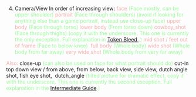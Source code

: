 4. Camera/View
In order of increasing view: 
<font color=F1ACAB>face</font> <font color=98fb98>(Face mostly, can be upper shoulder)</font>
<font color=F1ACAB>portrait</font> <font color=98fb98>(Face through shoulders) (avoid if looking for anything else than a game portrait, instead use close-up face)</font>
<font color=F1ACAB>upper body</font> <font color=98fb98>(Face through torso)</font>
<font color=F1ACAB>lower body</font> <font color=98fb98>(From torso down)</font>
<font color=F1ACAB>cowboy_shot</font> <font color=98fb98>(Face through thighs) (copy it with the underscore. This one is currently the only exception. Full explanation in <a href="INSERTLINKHERE"> Token Bleed </a>.)</font>
<font color=F1ACAB>mid shot / feet out of frame</font> <font color=98fb98>(Face to below knee) </font>
<font color=F1ACAB>full body</font> <font color=98fb98>(Whole body)</font>
<font color=F1ACAB>wide shot</font> <font color=98fb98>(Whole body from far away)</font>
<font color=F1ACAB>very wide shot</font> <font color=98fb98>(Whole body from very far away)</font>

<font color=F1ACAB>Also:</font>
close-up <font color=98fb98>(can also be used on face for what portrait should do)</font>
cut-in
top down view / from above, from below, back view, side view, dutch angle shot, fish eye shot, 
dutch_angle <font color=98fb98>(tilted picture for dramatic effect, copy it with the underscore. This one is currently the second exception. Full explanation in the <a href="INSERTLINKHERE"> Intermediate Guide</a>.)</font>
